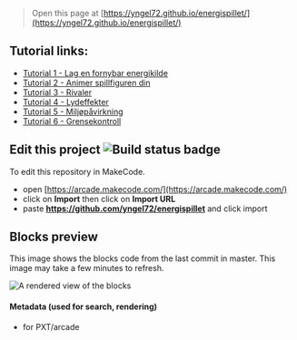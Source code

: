  


> Open this page at [https://yngel72.github.io/energispillet/](https://yngel72.github.io/energispillet/)

## Tutorial links:
* [Tutorial 1 - Lag en fornybar energikilde](https://arcade.makecode.com/#tutorial:github:yngel72/energispillet/tutorial1n)
* [Tutorial 2 - Animer spillfiguren din](https://arcade.makecode.com/#tutorial:github:yngel72/energispillet/tutorial2n)
* [Tutorial 3 - Rivaler](https://arcade.makecode.com/#tutorial:github:yngel72/energispillet/tutorial3n)
* [Tutorial 4 - Lydeffekter](https://arcade.makecode.com/#tutorial:github:yngel72/energispillet/tutorial4n)
* [Tutorial 5 - Miljøpåvirkning](https://arcade.makecode.com/#tutorial:github:yngel72/energispillet/tutorial5n)
* [Tutorial 6 - Grensekontroll](https://arcade.makecode.com/#tutorial:github:yngel72/energispillet/tutorial6n)

## Edit this project ![Build status badge](https://github.com/yngel72/energispillet/workflows/MakeCode/badge.svg)

To edit this repository in MakeCode.

* open [https://arcade.makecode.com/](https://arcade.makecode.com/)
* click on **Import** then click on **Import URL**
* paste **https://github.com/yngel72/energispillet** and click import

## Blocks preview

This image shows the blocks code from the last commit in master.
This image may take a few minutes to refresh.

![A rendered view of the blocks](https://github.com/yngel72/energispillet/raw/master/.github/makecode/blocks.png)

#### Metadata (used for search, rendering)

* for PXT/arcade
<script src="https://makecode.com/gh-pages-embed.js"></script><script>makeCodeRender("{{ site.makecode.home_url }}", "{{ site.github.owner_name }}/{{ site.github.repository_name }}");</script>
